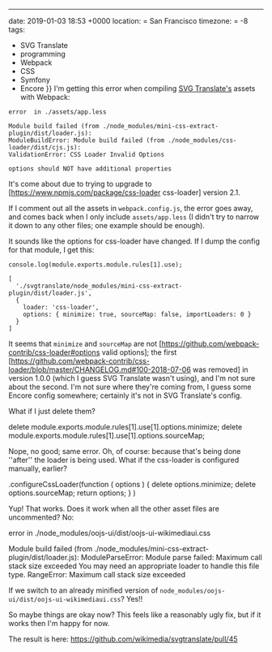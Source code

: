 ---
date: 2019-01-03 18:53 +0000
location: = San Francisco
timezone: = -8
tags:
  - SVG Translate
  - programming
  - Webpack
  - CSS
  - Symfony
  - Encore
}}
I'm getting this error when compiling [SVG Translate's](https://github.com/wikimedia/svgtranslate) assets with Webpack:

```
error  in ./assets/app.less

Module build failed (from ./node_modules/mini-css-extract-plugin/dist/loader.js):
ModuleBuildError: Module build failed (from ./node_modules/css-loader/dist/cjs.js):
ValidationError: CSS Loader Invalid Options

options should NOT have additional properties
```

It's come about due to trying to upgrade to [https://www.npmjs.com/package/css-loader css-loader] version 2.1.

If I comment out all the assets in <code>webpack.config.js</code>, the error goes away, and comes back when I only include <code>assets/app.less</code> (I didn't try to narrow it down to any other files; one example should be enough).

It sounds like the options for css-loader have changed. If I dump the config for that module, I get this:

```
console.log(module.exports.module.rules[1].use);
```

```
[
  './svgtranslate/node_modules/mini-css-extract-plugin/dist/loader.js',
  {
    loader: 'css-loader',
    options: { minimize: true, sourceMap: false, importLoaders: 0 }
  }
]
```

It seems that `minimize` and <code>sourceMap</code> are not [https://github.com/webpack-contrib/css-loader#options valid options]; the first [https://github.com/webpack-contrib/css-loader/blob/master/CHANGELOG.md#100-2018-07-06 was removed] in version 1.0.0 (which I guess SVG Translate wasn't using), and I'm not sure about the second. I'm not sure where they're coming from, I guess some Encore config somewhere; certainly it's not in SVG Translate's config.

What if I just delete them?

<source lang="javascript">
	delete module.exports.module.rules[1].use[1].options.minimize;
	delete module.exports.module.rules[1].use[1].options.sourceMap;
</source>

Nope, no good; same error. Oh, of course: because that's being done ''after'' the loader is being used. What if the css-loader is configured manually, earlier?

<source lang="javascript">
		.configureCssLoader(function ( options ) {
			delete options.minimize;
			delete options.sourceMap;
			return options;
		} )
</source>

Yup! That works. Does it work when all the other asset files are uncommented? No:

<source>
error  in ./node_modules/oojs-ui/dist/oojs-ui-wikimediaui.css

Module build failed (from ./node_modules/mini-css-extract-plugin/dist/loader.js):
ModuleParseError: Module parse failed: Maximum call stack size exceeded
You may need an appropriate loader to handle this file type.
RangeError: Maximum call stack size exceeded
</source>

If we switch to an already minified version of <code>node_modules/oojs-ui/dist/oojs-ui-wikimediaui.css</code>? Yes!!

So maybe things are okay now? This feels like a reasonably ugly fix, but if it works then I'm happy for now.

The result is here: https://github.com/wikimedia/svgtranslate/pull/45
